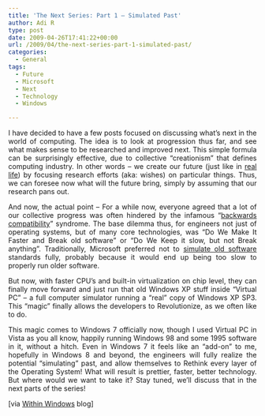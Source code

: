 ```yaml
---
title: 'The Next Series: Part 1 – Simulated Past'
author: Adi R
type: post
date: 2009-04-26T17:41:22+00:00
url: /2009/04/the-next-series-part-1-simulated-past/
categories:
  - General
tags:
  - Future
  - Microsoft
  - Next
  - Technology
  - Windows

---
```

<p align="justify">
  I have decided to have a few posts focused on discussing what’s next in the world of computing. The idea is to look at progression thus far, and see what makes sense to be researched and improved next. This simple formula can be surprisingly effective, due to collective “creationism” that defines computing industry. In other words &#8211; we create our future (just like in <a href="http://www.amazon.com/dp/product/1582701709/?tag=craftonia-20" target="_blank">real life</a>) by focusing research efforts (aka: wishes) on particular things. Thus, we can foresee now what will the future bring, simply by assuming that our research pans out.
</p>

<p align="justify">
  And now, the actual point – For a while now, everyone agreed that a lot of our collective progress was often hindered by the infamous “<a href="http://en.wikipedia.org/wiki/Backward_compatibility" target="_blank">backwards compatibility</a>” syndrome. The base dilemma thus, for engineers not just of operating systems, but of many core technologies, was “Do We Make It Faster and Break old software” or “Do We Keep it slow, but not Break anything”. Traditionally, Microsoft preferred not to <a href="http://en.wikipedia.org/wiki/Software_emulation" target="_blank">simulate old software</a> standards fully, probably because it would end up being too slow to properly run older software.
</p>

<p align="justify">
  But now, with faster CPU’s and built-in virtualization on chip level, they can finally move forward and just run that old Windows XP stuff inside “Virtual PC” – a full computer simulator running a “real” copy of Windows XP SP3. This “magic” finally allows the developers to Revolutionize, as we often like to do.
</p>

<p align="justify">
  This magic comes to Windows 7 officially now, though I used Virtual PC in Vista as you all know, happily running Windows 98 and some 1995 software in it, without a hitch. Even in Windows 7 it feels like an “add-on” to me, hopefully in Windows 8 and beyond, the engineers will fully realize the potential “simulating” past, and allow themselves to Rethink every layer of the Operating System! What will result is prettier, faster, better technology. But where would we want to take it? Stay tuned, we’ll discuss that in the next parts of the series!
</p>

<p align="justify">
  [via <a href="http://www.withinwindows.com/2009/04/24/secret-no-more-revealing-windows-xp-mode-for-windows-7/" target="_blank">Within Windows</a> blog]
</p>